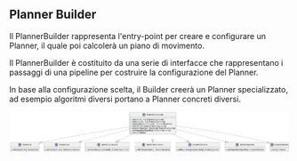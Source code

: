 ## Planner Builder

Il PlannerBuilder rappresenta l'entry-point per creare e configurare un Planner, il quale poi calcolerà un piano di movimento. 

Il PlannerBuilder è costituito da una serie di interfacce che rappresentano i passaggi di una pipeline 
per costruire la configurazione del Planner.

In base alla configurazione scelta, il Builder creerà un Planner specializzato, 
ad esempio algoritmi diversi portano a Planner concreti diversi.

<p align="center">
  <img src="../resources/planner-builder.png" alt="Planner Builder" title="Planner Builder" />
</p>